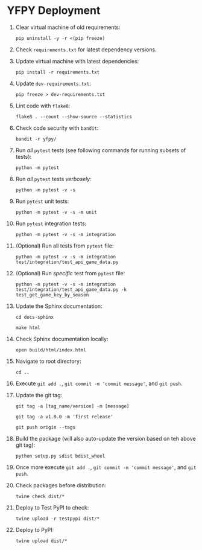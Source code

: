 # YFPY Deployment

1. Clear virtual machine of old requirements:

    ```shell
    pip uninstall -y -r <(pip freeze)    
    ```

2. Check `requirements.txt` for latest dependency versions.
3. Update virtual machine with latest dependencies:

    ```shell
    pip install -r requirements.txt    
    ```

4. Update `dev-requirements.txt`:

    ```shell
    pip freeze > dev-requirements.txt
    ```

5. Lint code with `flake8`:

    ```shell
    flake8 . --count --show-source --statistics
    ```

6. Check code security with `bandit`:

    ```shell
    bandit -r yfpy/
    ```

7. Run *all* `pytest` tests (see following commands for running subsets of tests):

    ```shell
    python -m pytest
    ```

8. Run *all* `pytest` tests *verbosely*:

    ```shell
    python -m pytest -v -s
    ```

9. Run `pytest` unit tests:

    ```shell
    python -m pytest -v -s -m unit 
    ```

10. Run `pytest` integration tests:

     ```shell
     python -m pytest -v -s -m integration 
     ```

11. (Optional) Run all tests from `pytest` file:

     ```shell
     python -m pytest -v -s -m integration test/integration/test_api_game_data.py
     ```

12. (Optional) Run *specific* test from `pytest` file:

     ```shell
     python -m pytest -v -s -m integration test/integration/test_api_game_data.py -k test_get_game_key_by_season
     ```

13. Update the Sphinx documentation:

     ```shell
     cd docs-sphinx
     ```

     ```shell
     make html    
     ```
   
14. Check Sphinx documentation locally:

     ```shell
     open build/html/index.html    
     ```
   
15. Navigate to root directory:

     ```shell
     cd ..    
     ```

16. Execute `git add .`, `git commit -m 'commit message'`, and `git push`.

17. Update the git tag:

     `git tag -a [tag_name/version] -m [message]`

     ```shell
     git tag -a v1.0.0 -m 'first release'    
     ```
   
     ```shell
     git push origin --tags    
     ```

18. Build the package (will also auto-update the version based on teh above git tag):

     ```shell
     python setup.py sdist bdist_wheel
     ```

19. Once more execute `git add .`, `git commit -m 'commit message'`, and `git push`.

20. Check packages before distribution:

    ```shell
    twine check dist/*
    ```

21. Deploy to Test PyPI to check:

     ```shell
     twine upload -r testpypi dist/*
     ```

22. Deploy to PyPI:

     ```shell
     twine upload dist/*
     ```

